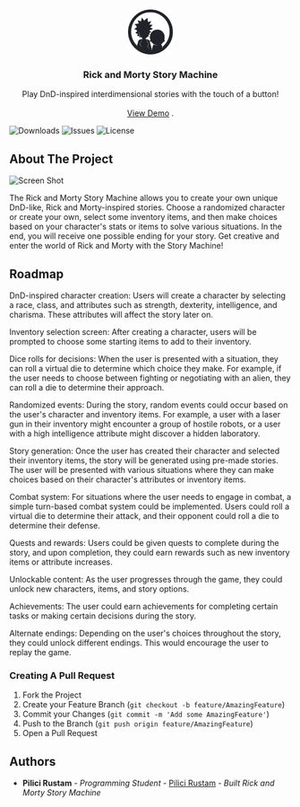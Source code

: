 <br/>
<p align="center">
  <a href="https://github.com/Unique-Character-Sequence/rickandmorty-story-machine">
    <img src="https://github.com/Unique-Character-Sequence/rickandmorty-story-machine/blob/master/src/assets/RaM_API_logo.png?raw=true" alt="Logo" width="80" height="80">
  </a>

  <h3 align="center">Rick and Morty Story Machine</h3>

  <p align="center">
    Play DnD-inspired interdimensional stories with the touch of a button!
    <br/>
    <br/>
    <a href="https://github.com/Unique-Character-Sequence/rickandmorty-story-machine">View Demo</a>
    .
  </p>
</p>

![Downloads](https://img.shields.io/github/downloads/Unique-Character-Sequence/rickandmorty-story-machine/total) ![Issues](https://img.shields.io/github/issues/Unique-Character-Sequence/rickandmorty-story-machine) ![License](https://img.shields.io/github/license/Unique-Character-Sequence/rickandmorty-story-machine) 

## About The Project

![Screen Shot](https://i.imgur.com/pPhvhk6.png)

The Rick and Morty Story Machine allows you to create your own unique DnD-like, Rick and Morty-inspired stories. Choose a randomized character or create your own, select some inventory items, and then make choices based on your character's stats or items to solve various situations. In the end, you will receive one possible ending for your story. Get creative and enter the world of Rick and Morty with the Story Machine!

## Roadmap

DnD-inspired character creation: Users will create a character by selecting a race, class, and attributes such as strength, dexterity, intelligence, and charisma. These attributes will affect the story later on.

Inventory selection screen: After creating a character, users will be prompted to choose some starting items to add to their inventory.

Dice rolls for decisions: When the user is presented with a situation, they can roll a virtual die to determine which choice they make. For example, if the user needs to choose between fighting or negotiating with an alien, they can roll a die to determine their approach.

Randomized events: During the story, random events could occur based on the user's character and inventory items. For example, a user with a laser gun in their inventory might encounter a group of hostile robots, or a user with a high intelligence attribute might discover a hidden laboratory.

Story generation: Once the user has created their character and selected their inventory items, the story will be generated using pre-made stories. The user will be presented with various situations where they can make choices based on their character's attributes or inventory items.

Combat system: For situations where the user needs to engage in combat, a simple turn-based combat system could be implemented. Users could roll a virtual die to determine their attack, and their opponent could roll a die to determine their defense.

Quests and rewards: Users could be given quests to complete during the story, and upon completion, they could earn rewards such as new inventory items or attribute increases.

Unlockable content: As the user progresses through the game, they could unlock new characters, items, and story options.

Achievements: The user could earn achievements for completing certain tasks or making certain decisions during the story.

Alternate endings: Depending on the user's choices throughout the story, they could unlock different endings. This would encourage the user to replay the game.

### Creating A Pull Request

1. Fork the Project
2. Create your Feature Branch (`git checkout -b feature/AmazingFeature`)
3. Commit your Changes (`git commit -m 'Add some AmazingFeature'`)
4. Push to the Branch (`git push origin feature/AmazingFeature`)
5. Open a Pull Request

## Authors

* **Pilici Rustam** - *Programming Student* - [Pilici Rustam](https://github.com/Unique-Character-Sequence/) - *Built Rick and Morty Story Machine*
